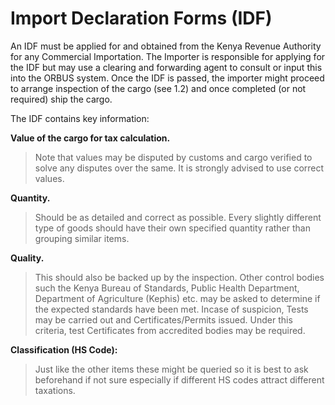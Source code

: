 # Import Declaration Forms \(IDF\)

An IDF must be applied for and obtained from the Kenya Revenue Authority for any Commercial Importation. The Importer is responsible for applying for the IDF but may use a clearing and forwarding agent to consult or input this into the ORBUS system. Once the IDF is passed, the importer might proceed to arrange inspection of the cargo \(see 1.2\) and once completed \(or not required\) ship the cargo. 

The IDF contains key information: 

**Value of the cargo for tax calculation.** 

> Note that values may be disputed by customs and cargo verified to solve any disputes over the same. It is strongly advised to use correct values.

**Quantity.** 

> Should be as detailed and correct as possible. Every slightly different type of goods should have their own specified quantity rather than grouping similar items.

**Quality.** 

> This should also be backed up by the inspection. Other control bodies such the Kenya Bureau of Standards, Public Health Department, Department of Agriculture \(Kephis\) etc. may be asked to determine if the expected standards have been met. Incase of suspicion, Tests may be carried out and Certificates/Permits issued. Under this criteria, test Certificates from accredited bodies may be required.

**Classification \(HS Code\):** 

> Just like the other items these might be queried so it is best to ask beforehand if not sure especially if different HS codes attract different taxations.



